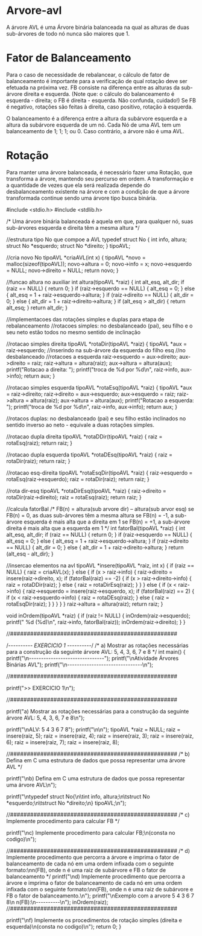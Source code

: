 # Arvore-avl
A árvore AVL é uma Árvore binária balanceada na qual as alturas de duas sub-árvores de todo nó nunca são maiores que 1.

# Fator de Balanceamento
Para o caso de necessidade de rebalancear, o cálculo de fator de balanceamento é importante para a verificação de qual rotação deve ser efetuada na próxima vez.
FB consiste na diferença entre as alturas da sub-árvore direita e esquerda. (Note que: o cálculo do balanceamento é esquerda - direita; o FB é direita - esquerda. Não confunda, cuidado!)
Se FB é negativo, rotações são feitas à direita, caso positivo, rotação à esquerda.

O balanceamento é a diferença entre a altura da subárvore esquerda e a altura da subárvore esquerda de um nó.
Cada Nó de uma AVL tem um balanceamento de 1; 1; 1; ou 0. Caso contrário, a árvore não é uma AVL.

# Rotação
Para manter uma árvore balanceada, é necessário fazer uma Rotação, que transforma a árvore, mantendo seu percurso em ordem.
A transformação e a quantidade de vezes que ela será realizada depende do desbalanceamento existente na árvore e com a condição de que a árvore transformada continue sendo uma árvore tipo busca binária.


#include <stdio.h>
#include <stdlib.h>

/*
Uma árvore binária balanceada é aquela em que, para
qualquer nó, suas sub-árvores esquerda e direita têm
a mesma altura
*/

//estrutura tipo No que compoe a AVL
typedef struct No {
  int info, altura;
  struct No *esquerdo;
  struct No *direito;
} tipoAVL;

//cria novo No
tipoAVL *criaAVL(int x) {
  tipoAVL *novo = malloc(sizeof(tipoAVL));
  novo->altura = 0;
  novo->info = x;
  novo->esquerdo = NULL;
  novo->direito = NULL;
  return novo;
}

//funcao altura no auxiliar
int altura(tipoAVL *raiz) {
  int alt_esq, alt_dir;
  if (raiz == NULL) {
    return 0;
  }
  if (raiz->esquerdo == NULL) {
    alt_esq = 0;
  } else {
    alt_esq = 1 + raiz->esquerdo->altura;
  }
  if (raiz->direito == NULL) {
    alt_dir = 0;
  } else {
    alt_dir = 1 + raiz->direito->altura;
  }
  if (alt_esq > alt_dir) {
    return alt_esq;
  }
  return alt_dir;
}

//implementacoes das rotações simples e duplas para etapa de rebalanceamento
//rotacoes simples: no desbalanceado (pai), seu filho e o seu neto estão todos no mesmo sentido de inclinação

//rotacao simples direita
tipoAVL *rotaDir(tipoAVL *raiz) {
  tipoAVL *aux = raiz->esquerdo; //inserindo na sub-árvore da esquerda do filho esq
  //no desbalanceado
  //rotacoes a esquerda
  raiz->esquerdo = aux->direito;
  aux->direito = raiz;
  raiz->altura = altura(raiz);
  aux->altura = altura(aux);
  printf("Rotacao a direita: ");
  printf("troca de %d por %d\n", raiz->info, aux->info);
  return aux;
}

//rotacao simples esquerda
tipoAVL *rotaEsq(tipoAVL *raiz) {
  tipoAVL *aux = raiz->direito;
  raiz->direito = aux->esquerdo;
  aux->esquerdo = raiz;
  raiz->altura = altura(raiz);
  aux->altura = altura(aux);
  printf("Rotacao a esquerda: ");
  printf("troca de %d por %d\n", raiz->info, aux->info);
  return aux;
}

//rotacos duplas: no desbalanceado (pai) e seu filho estão inclinados no sentido inverso ao neto - equivale a duas rotações simples.

//rotacao dupla direita
tipoAVL *rotaDDir(tipoAVL *raiz) {
  raiz = rotaEsq(raiz);
  return raiz;
}

//rotacao dupla esquerda
tipoAVL *rotaDEsq(tipoAVL *raiz) {
  raiz = rotaDir(raiz);
  return raiz;
}

//rotacao esq-direita
tipoAVL *rotaEsqDir(tipoAVL *raiz) {
  raiz->esquerdo = rotaEsq(raiz->esquerdo);
  raiz = rotaDir(raiz);
  return raiz;
}

//rota dir-esq
tipoAVL *rotaDirEsq(tipoAVL *raiz) {
  raiz->direito = rotaDir(raiz->direito);
  raiz = rotaEsq(raiz);
  return raiz;
}

//calcula fatorBal
/*
FB(n) = altura(sub arvore dir) – altura(sub arvor esq)
se FB(n) = 0, as duas sub-árvores têm a mesma
altura
se FB(n) = -1, a sub-árvore esquerda é mais alta que
a direita em 1
se FB(n) = +1, a sub-árvore direita é mais alta que a
esquerda em 1
*/
int fatorBal(tipoAVL *raiz) {
  int alt_esq, alt_dir;
  if (raiz == NULL) {
    return 0;
  }
  if (raiz->esquerdo == NULL) {
    alt_esq = 0;
  } else {
    alt_esq = 1 + raiz->esquerdo->altura;
  }
  if (raiz->direito == NULL) {
    alt_dir = 0;
  } else {
    alt_dir = 1 + raiz->direito->altura;
  }
  return (alt_esq - alt_dir);
}

//insercao elementos na avl
tipoAVL *insere(tipoAVL *raiz, int x) {
  if (raiz == NULL) {
    raiz = criaAVL(x);
  } else {
    if (x > raiz->info) {
      raiz->direito = insere(raiz->direito, x);
      if (fatorBal(raiz) == -2) {
        if (x > raiz->direito->info) {
          raiz = rotaDDir(raiz);
        } else {
          raiz = rotaDirEsq(raiz);
        }
      }
    } else {
      if (x < raiz->info) {
        raiz->esquerdo = insere(raiz->esquerdo, x);
        if (fatorBal(raiz) == 2) {
          if (x < raiz->esquerdo->info) {
            raiz = rotaDEsq(raiz);
          } else {
            raiz = rotaEsqDir(raiz);
          }
        }
      }
    }
  }
  raiz->altura = altura(raiz);
  return raiz;
}

void inOrdem(tipoAVL *raiz) {
  if (raiz != NULL) {
    inOrdem(raiz->esquerdo);
    printf(" %d (%d)\n", raiz->info, fatorBal(raiz));
    inOrdem(raiz->direito);
  }
}

//##################################################

/*---------- EXERCICIO 1 ----------*/
/*
a) Mostrar as rotações necessárias para a construção da seguinte árvore AVL: 5, 4, 3, 6, 7 e 8
*/
int main() {
  printf("\n-------------------------------");
  printf("\nAtividade Árvores Binárias AVL");
  printf("\n-------------------------------\n");

  //##################################################

  printf(">> EXERCICIO 1\n");

  //##################################################

  printf("a) Mostrar as rotações necessárias para a construção da seguinte árvore AVL: 5, 4, 3, 6, 7 e 8\n");

  printf("\nALV: 5 4 3 6 7 8");
  printf("\n\n");
  tipoAVL *raiz = NULL;
  raiz = insere(raiz, 5);
  raiz = insere(raiz, 4);
  raiz = insere(raiz, 3);
  raiz = insere(raiz, 6);
  raiz = insere(raiz, 7);
  raiz = insere(raiz, 8);

  //##################################################
  /*
  b) Defina em C uma estrutura de dados que possa representar uma árvore AVL
  */

  printf("\nb) Defina em C uma estrutura de dados que possa representar uma árvore AVL\n");

  printf("\ntypedef struct No{\n\tint info, altura;\n\tstruct No *esquerdo;\n\tstruct No *direito;\n} tipoAVL;\n");

  //##################################################
  /*
  c)  Implemente procedimento para calcular FB
  */

  printf("\nc) Implemente procedimento para calcular FB;\n(consta no codigo)\n");

  //##################################################
  /*
  d) Implemente procedimento que percorra a árvore e imprima o fator de balanceamento de cada nó em uma ordem infixada com o seguinte formato:\nn(FB), onde n é uma raiz de subárvore e FB o fator de balanceamento
  */
  printf("\nd) Implemente procedimento que percorra a árvore e imprima o fator de balanceamento de cada nó em uma ordem infixada com o seguinte formato:\nn(FB), onde n é uma raiz de subárvore e FB o fator de balanceamento.\n");
  printf("\nExemplo com a arvore 5 4 3 6 7 8\n n(FB):\n----------\n");
  inOrdem(raiz);
  //##################################################

  printf("\nf) Implemente os procedimentos de rotação simples (direita e esquerda)\n(consta no codigo)\n");
  return 0;
}

